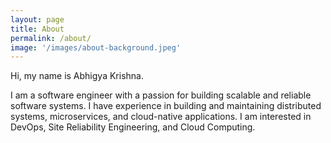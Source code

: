 ```yaml
---
layout: page
title: About
permalink: /about/
image: '/images/about-background.jpeg'
---
```


Hi, my name is Abhigya Krishna.

I am a software engineer with a passion for building scalable and reliable software systems. I have experience in building and maintaining distributed systems, microservices, and cloud-native applications. I am interested in DevOps, Site Reliability Engineering, and Cloud Computing.